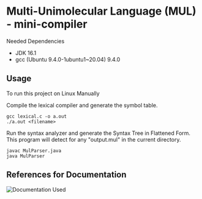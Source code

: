 # Multi-Unimolecular Language (MUL) - mini-compiler

Needed Dependencies
- JDK 16.1
- gcc (Ubuntu 9.4.0-1ubuntu1~20.04) 9.4.0

## Usage
To run this project on Linux Manually

Compile the lexical compiler and generate the symbol table.
```shell
gcc lexical.c -o a.out
./a.out <filename>
```

Run the syntax analyzer and generate the Syntax Tree in Flattened Form.
This program will detect for any "output.mul" in the current directory.

```shell
javac MulParser.java
java MulParser
```



## References for Documentation
![Documentation Used](https://docs.google.com/document/d/1jL--KCBrAb3tdpe1NQFmuw6aDuBinwDqdtXAIhM-xTw/edit?usp=sharing)

